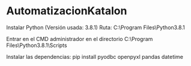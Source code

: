 # AutomatizacionKatalon

Instalar Python (Versión usada: 3.8.1) Ruta: C:\Program Files\Python3.8.1

Entrar en el CMD administrador en el directorio C:\Program Files\Python3.8.1\Scripts

Instalar las dependencias: 
pip install pyodbc openpyxl pandas datetime
